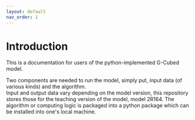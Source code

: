 ```yaml
---
layout: default
nav_order: 1
---
```


# Introduction
This is a documentation for users of the python-implemented G-Cubed model.  

Two components are needed to run the model, simply put, input data (of various kinds) and the algorithm.   
Input and output data vary depending on the model version, this repository stores those for the teaching version of the model, model 2R164. The algorithm or computing logic is packaged into a python package which can be installed into one's local machine.
